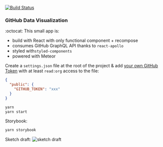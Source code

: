 [![Build Status](https://travis-ci.org/xavcz/github-data-viz.svg?branch=master)](https://travis-ci.org/xavcz/github-data-viz)

### GitHub Data Visualization

:octocat:
This small app is: 
- build with React with only functional component + recompose
- consumes GitHub GraphQL API thanks to `react-apollo`
- styled with`styled-components`
- powered with Meteor

Create a `settings.json` file at the root of the project & add [your own GitHub Token](https://github.com/settings/tokens) with at least `read:org` access to the file:

```json
{
  "public": {
    "GITHUB_TOKEN": "xxx"
  }
}
```

```sh
yarn
yarn start
```

Storybook:
```sh
yarn storybook
```

Sketch draft:
![sketch draft](https://d3uepj124s5rcx.cloudfront.net/items/1V3p2i121e21291w1k2P/draft.png?v=5c1b23d9)
